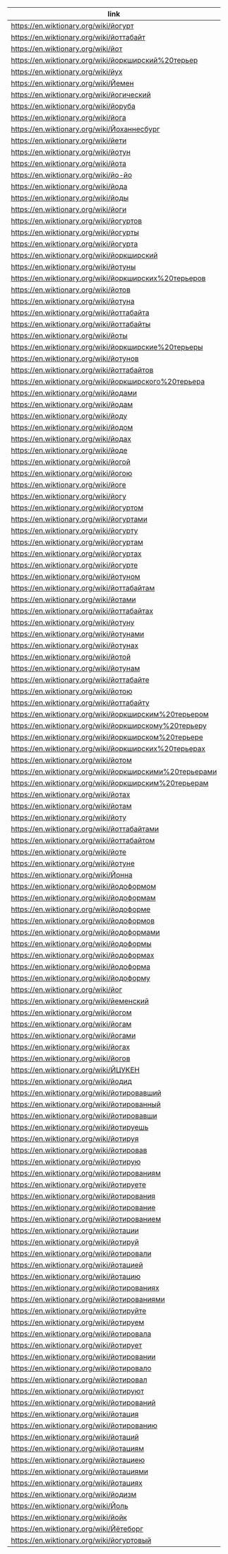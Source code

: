 |link|
|----|
|https://en.wiktionary.org/wiki/йогурт|
|https://en.wiktionary.org/wiki/йоттабайт|
|https://en.wiktionary.org/wiki/йот|
|https://en.wiktionary.org/wiki/йоркширский%20терьер|
|https://en.wiktionary.org/wiki/йух|
|https://en.wiktionary.org/wiki/Йемен|
|https://en.wiktionary.org/wiki/йогический|
|https://en.wiktionary.org/wiki/йоруба|
|https://en.wiktionary.org/wiki/йога|
|https://en.wiktionary.org/wiki/Йоханнесбург|
|https://en.wiktionary.org/wiki/йети|
|https://en.wiktionary.org/wiki/йотун|
|https://en.wiktionary.org/wiki/йота|
|https://en.wiktionary.org/wiki/йо-йо|
|https://en.wiktionary.org/wiki/йода|
|https://en.wiktionary.org/wiki/йоды|
|https://en.wiktionary.org/wiki/йоги|
|https://en.wiktionary.org/wiki/йогуртов|
|https://en.wiktionary.org/wiki/йогурты|
|https://en.wiktionary.org/wiki/йогурта|
|https://en.wiktionary.org/wiki/йоркширский|
|https://en.wiktionary.org/wiki/йотуны|
|https://en.wiktionary.org/wiki/йоркширских%20терьеров|
|https://en.wiktionary.org/wiki/йотов|
|https://en.wiktionary.org/wiki/йотуна|
|https://en.wiktionary.org/wiki/йоттабайта|
|https://en.wiktionary.org/wiki/йоттабайты|
|https://en.wiktionary.org/wiki/йоты|
|https://en.wiktionary.org/wiki/йоркширские%20терьеры|
|https://en.wiktionary.org/wiki/йотунов|
|https://en.wiktionary.org/wiki/йоттабайтов|
|https://en.wiktionary.org/wiki/йоркширского%20терьера|
|https://en.wiktionary.org/wiki/йодами|
|https://en.wiktionary.org/wiki/йодам|
|https://en.wiktionary.org/wiki/йоду|
|https://en.wiktionary.org/wiki/йодом|
|https://en.wiktionary.org/wiki/йодах|
|https://en.wiktionary.org/wiki/йоде|
|https://en.wiktionary.org/wiki/йогой|
|https://en.wiktionary.org/wiki/йогою|
|https://en.wiktionary.org/wiki/йоге|
|https://en.wiktionary.org/wiki/йогу|
|https://en.wiktionary.org/wiki/йогуртом|
|https://en.wiktionary.org/wiki/йогуртами|
|https://en.wiktionary.org/wiki/йогурту|
|https://en.wiktionary.org/wiki/йогуртам|
|https://en.wiktionary.org/wiki/йогуртах|
|https://en.wiktionary.org/wiki/йогурте|
|https://en.wiktionary.org/wiki/йотуном|
|https://en.wiktionary.org/wiki/йоттабайтам|
|https://en.wiktionary.org/wiki/йотами|
|https://en.wiktionary.org/wiki/йоттабайтах|
|https://en.wiktionary.org/wiki/йотуну|
|https://en.wiktionary.org/wiki/йотунами|
|https://en.wiktionary.org/wiki/йотунах|
|https://en.wiktionary.org/wiki/йотой|
|https://en.wiktionary.org/wiki/йотунам|
|https://en.wiktionary.org/wiki/йоттабайте|
|https://en.wiktionary.org/wiki/йотою|
|https://en.wiktionary.org/wiki/йоттабайту|
|https://en.wiktionary.org/wiki/йоркширским%20терьером|
|https://en.wiktionary.org/wiki/йоркширскому%20терьеру|
|https://en.wiktionary.org/wiki/йоркширском%20терьере|
|https://en.wiktionary.org/wiki/йоркширских%20терьерах|
|https://en.wiktionary.org/wiki/йотом|
|https://en.wiktionary.org/wiki/йоркширскими%20терьерами|
|https://en.wiktionary.org/wiki/йоркширским%20терьерам|
|https://en.wiktionary.org/wiki/йотах|
|https://en.wiktionary.org/wiki/йотам|
|https://en.wiktionary.org/wiki/йоту|
|https://en.wiktionary.org/wiki/йоттабайтами|
|https://en.wiktionary.org/wiki/йоттабайтом|
|https://en.wiktionary.org/wiki/йоте|
|https://en.wiktionary.org/wiki/йотуне|
|https://en.wiktionary.org/wiki/Йонна|
|https://en.wiktionary.org/wiki/йодоформом|
|https://en.wiktionary.org/wiki/йодоформам|
|https://en.wiktionary.org/wiki/йодоформе|
|https://en.wiktionary.org/wiki/йодоформов|
|https://en.wiktionary.org/wiki/йодоформами|
|https://en.wiktionary.org/wiki/йодоформы|
|https://en.wiktionary.org/wiki/йодоформах|
|https://en.wiktionary.org/wiki/йодоформа|
|https://en.wiktionary.org/wiki/йодоформу|
|https://en.wiktionary.org/wiki/йог|
|https://en.wiktionary.org/wiki/йеменский|
|https://en.wiktionary.org/wiki/йогом|
|https://en.wiktionary.org/wiki/йогам|
|https://en.wiktionary.org/wiki/йогами|
|https://en.wiktionary.org/wiki/йогах|
|https://en.wiktionary.org/wiki/йогов|
|https://en.wiktionary.org/wiki/ЙЦУКЕН|
|https://en.wiktionary.org/wiki/йодид|
|https://en.wiktionary.org/wiki/йотировавший|
|https://en.wiktionary.org/wiki/йотированный|
|https://en.wiktionary.org/wiki/йотировавши|
|https://en.wiktionary.org/wiki/йотируешь|
|https://en.wiktionary.org/wiki/йотируя|
|https://en.wiktionary.org/wiki/йотировав|
|https://en.wiktionary.org/wiki/йотирую|
|https://en.wiktionary.org/wiki/йотированиям|
|https://en.wiktionary.org/wiki/йотируете|
|https://en.wiktionary.org/wiki/йотирования|
|https://en.wiktionary.org/wiki/йотирование|
|https://en.wiktionary.org/wiki/йотированием|
|https://en.wiktionary.org/wiki/йотации|
|https://en.wiktionary.org/wiki/йотируй|
|https://en.wiktionary.org/wiki/йотировали|
|https://en.wiktionary.org/wiki/йотацией|
|https://en.wiktionary.org/wiki/йотацию|
|https://en.wiktionary.org/wiki/йотированиях|
|https://en.wiktionary.org/wiki/йотированиями|
|https://en.wiktionary.org/wiki/йотируйте|
|https://en.wiktionary.org/wiki/йотируем|
|https://en.wiktionary.org/wiki/йотировала|
|https://en.wiktionary.org/wiki/йотирует|
|https://en.wiktionary.org/wiki/йотировании|
|https://en.wiktionary.org/wiki/йотировало|
|https://en.wiktionary.org/wiki/йотировал|
|https://en.wiktionary.org/wiki/йотируют|
|https://en.wiktionary.org/wiki/йотирований|
|https://en.wiktionary.org/wiki/йотация|
|https://en.wiktionary.org/wiki/йотированию|
|https://en.wiktionary.org/wiki/йотаций|
|https://en.wiktionary.org/wiki/йотациям|
|https://en.wiktionary.org/wiki/йотациею|
|https://en.wiktionary.org/wiki/йотациями|
|https://en.wiktionary.org/wiki/йотациях|
|https://en.wiktionary.org/wiki/йодизм|
|https://en.wiktionary.org/wiki/Йоль|
|https://en.wiktionary.org/wiki/йойк|
|https://en.wiktionary.org/wiki/Йётеборг|
|https://en.wiktionary.org/wiki/йогуртовый|
